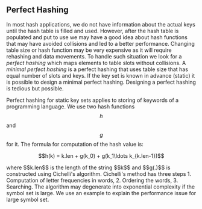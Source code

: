 ## Perfect Hashing

<script type="text/javascript" src="https://cdnjs.cloudflare.com/ajax/libs/mathjax/2.7.0/MathJax.js?config=TeX-AMS_CHTML"> </script> <script type="text/x-mathjax-config"> MathJax.Hub.Config({ tex2jax: { inlineMath: [['$','$'], ['\\(','\\)']], processEscapes: true}, jax: ["input/TeX","input/MathML","input/AsciiMath","output/CommonHTML"], extensions: ["tex2jax.js","mml2jax.js","asciimath2jax.js","MathMenu.js","MathZoom.js","AssistiveMML.js", "[Contrib]/a11y/accessibility-menu.js"], TeX: { extensions: ["AMSmath.js","AMSsymbols.js","noErrors.js","noUndefined.js"], equationNumbers: { autoNumber: "AMS" } } }); </script> 

In most hash applications, we do not have information about the actual keys until the hash table is filled and used. However, after  the
hash table is populated and put to use we may have a good idea about hash functions that may have avoided collisions and led to a better 
performance. Changing table size or hash function may be very expensive as it will require rehashing and data movements. To handle such
situation we look for a <i>perfect hashing</i> which maps elements to table slots without collisions. A <i>minimal perfect hashing</i>
is a perfect hashing that uses table size that has equal number of slots and keys. If the key set is known in advance (static) it is 
possible to design a minimal perfect hashing. Designing a perfect hashing is tedious but possible.

Perfect hashing for static key sets applies to storing of keywords of a programming language. We use two hash functions $$h$$ and $$g$$
for it. The formula for computation of the hash value is:
<p style="text-align:center"> 
  $$h(k) = k.len + g(k_0) + g(k_1\ldots k_{k.len-1})$$
</p>
where $$k.len$$ is the length of the string $$k$$ and $$g(.)$$ is constructed using Cichelli's algorithm. Cichelli's method has three steps
1. Computation of letter frequencies in words,
2. Ordering the words,
3. Searching.
The algorithm may degenerate into exponential complexity if the symbol set is large. We use an example to explain the performance issue
for large symbol set.


